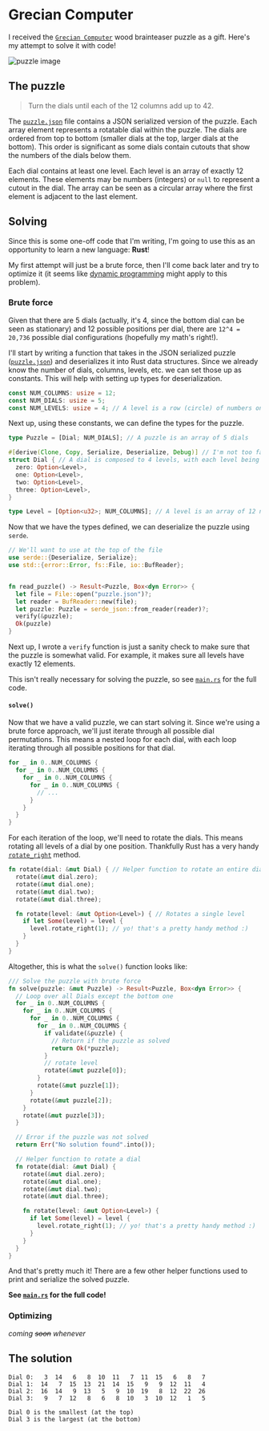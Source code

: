 # Grecian Computer

I received the [`Grecian
Computer`](https://projectgeniusinc.com/grecian-computer/) wood brainteaser
puzzle as a gift. Here's my attempt to solve it with code!

![puzzle image](https://m.media-amazon.com/images/I/91-AcA-07gL.jpg)

## The puzzle

> Turn the dials until each of the 12 columns add up to 42.

The [`puzzle.json`](puzzle.json) file contains a JSON serialized version of the
puzzle. Each array element represents a rotatable dial within the puzzle. The
dials are ordered from top to bottom (smaller dials at the top, larger dials at
the bottom). This order is significant as some dials contain cutouts that show
the numbers of the dials below them.

Each dial contains at least one level. Each level is an array of exactly 12
elements. These elements may be numbers (integers) or `null` to represent a
cutout in the dial. The array can be seen as a circular array where the first
element is adjacent to the last element.

## Solving

Since this is some one-off code that I'm writing, I'm going to use this as an
opportunity to learn a new language: **Rust**!

My first attempt will just be a brute force, then I'll come back later and try
to optimize it (it seems like [dynamic
programming](https://en.wikipedia.org/wiki/Dynamic_programming) might apply to
this problem).

### Brute force

Given that there are 5 dials (actually, it's 4, since the bottom dial can be
seen as stationary) and 12 possible positions per dial, there are `12^4 =
20,736` possible dial configurations (hopefully my math's right!).

I'll start by writing a function that takes in the JSON serialized puzzle
([`puzzle.json`](puzzle.json)) and deserializes it into Rust data structures.
Since we already know the number of dials, columns, levels, etc. we can set
those up as constants. This will help with setting up types for deserialization.

```rust
const NUM_COLUMNS: usize = 12;
const NUM_DIALS: usize = 5;
const NUM_LEVELS: usize = 4; // A level is a row (circle) of numbers on a dial
```

Next up, using these constants, we can define the types for the puzzle.

```rust
type Puzzle = [Dial; NUM_DIALS]; // A puzzle is an array of 5 dials

#[derive(Clone, Copy, Serialize, Deserialize, Debug)] // I'm not too familiar with Rust's derive macros, but this lets us use serde to serialize and deserialize the puzzle (as well as copy the object).
struct Dial { // A dial is composed to 4 levels, with each level being optional.
  zero: Option<Level>,
  one: Option<Level>,
  two: Option<Level>,
  three: Option<Level>,
}

type Level = [Option<u32>; NUM_COLUMNS]; // A level is an array of 12 numbers (or nulls)
```

Now that we have the types defined, we can deserialize the puzzle using `serde`.

```rust
// We'll want to use at the top of the file
use serde::{Deserialize, Serialize};
use std::{error::Error, fs::File, io::BufReader};


fn read_puzzle() -> Result<Puzzle, Box<dyn Error>> {
  let file = File::open("puzzle.json")?;
  let reader = BufReader::new(file);
  let puzzle: Puzzle = serde_json::from_reader(reader)?;
  verify(&puzzle);
  Ok(puzzle)
}
```

Next up, I wrote a `verify` function is just a sanity check to make sure that
the puzzle is somewhat valid. For example, it makes sure all levels have exactly
12 elements.

This isn't really necessary for solving the puzzle, so see
[`main.rs`](src/main.rs) for the full code.

#### `solve()`

Now that we have a valid puzzle, we can start solving it. Since we're using a
brute force approach, we'll just iterate through all possible dial permutations.
This means a nested loop for each dial, with each loop iterating through all
possible positions for that dial.

```rust
for _ in 0..NUM_COLUMNS {
  for _ in 0..NUM_COLUMNS {
    for _ in 0..NUM_COLUMNS {
      for _ in 0..NUM_COLUMNS {
        // ...
      }
    }
  }
}
```

For each iteration of the loop, we'll need to rotate the dials. This means
rotating all levels of a dial by one position. Thankfully Rust has a very handy
[`rotate_right`](https://doc.rust-lang.org/stable/std/primitive.slice.html#method.rotate_right)
method.

```rust
fn rotate(dial: &mut Dial) { // Helper function to rotate an entire dial
  rotate(&mut dial.zero);
  rotate(&mut dial.one);
  rotate(&mut dial.two);
  rotate(&mut dial.three);

  fn rotate(level: &mut Option<Level>) { // Rotates a single level
    if let Some(level) = level {
      level.rotate_right(1); // yo! that's a pretty handy method :)
    }
  }
}
```

Altogether, this is what the `solve()` function looks like:

```rust
/// Solve the puzzle with brute force
fn solve(puzzle: &mut Puzzle) -> Result<Puzzle, Box<dyn Error>> {
  // Loop over all Dials except the bottom one
  for _ in 0..NUM_COLUMNS {
    for _ in 0..NUM_COLUMNS {
      for _ in 0..NUM_COLUMNS {
        for _ in 0..NUM_COLUMNS {
          if validate(&puzzle) {
            // Return if the puzzle as solved
            return Ok(*puzzle);
          }
          // rotate level
          rotate(&mut puzzle[0]);
        }
        rotate(&mut puzzle[1]);
      }
      rotate(&mut puzzle[2]);
    }
    rotate(&mut puzzle[3]);
  }

  // Error if the puzzle was not solved
  return Err("No solution found".into());

  // Helper function to rotate a dial
  fn rotate(dial: &mut Dial) {
    rotate(&mut dial.zero);
    rotate(&mut dial.one);
    rotate(&mut dial.two);
    rotate(&mut dial.three);

    fn rotate(level: &mut Option<Level>) {
      if let Some(level) = level {
        level.rotate_right(1); // yo! that's a pretty handy method :)
      }
    }
  }
}
```

And that's pretty much it! There are a few other helper functions used to print
and serialize the solved puzzle.

**See [`main.rs`](src/main.rs) for the full code!**

### Optimizing

*coming ~~soon~~ whenever*

## The solution

```
Dial 0:   3  14   6   8  10  11   7  11  15   6   8   7 
Dial 1:  14   7  15  13  21  14  15   9   9  12  11   4 
Dial 2:  16  14   9  13   5   9  10  19   8  12  22  26 
Dial 3:   9   7  12   8   6   8  10   3  10  12   1   5 

Dial 0 is the smallest (at the top)
Dial 3 is the largest (at the bottom)
```
